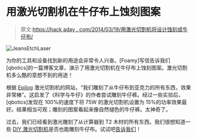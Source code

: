 # 用激光切割机在牛仔布上蚀刻图案

> 原文:[https://hack aday . com/2014/03/19/用激光切割机将设计蚀刻成牛仔布/](https://hackaday.com/2014/03/19/etching-designs-into-denim-with-a-laser-cutter/)

![JeansEtchLaser](../Images/74b6c90ae2b2242a5dcdbfe512e7669f.png)

为你的工具和设备找到新的用途会非常令人兴奋。[Foamy]写信告诉我们[qbotics]的一篇博客文章，演示了用激光切割机在牛仔布上蚀刻图案。激光切割机多么酷的意想不到的用途！

根据 [Epilog](http://www.epiloglaser.com/) 激光切割机的网站，“我们雕刻了从牛仔布到亚克力的所有东西，效果非常棒”。这启发了《科学与牛仔》的作者尝试雕刻牛仔裤。经过一些实验后，[qbotics]发现在 100%的速度下将 75W 的激光切割机设置为 15%的功率效果最好。结果相当可观；雕刻的图案看起来像自然褪色的牛仔裤。太神奇了。

过去，我们已经看到激光雕刻了从计算器到 T2 木材的所有东西。我们很想知道一些 [DIY 激光切割机](http://hackaday.com/2014/03/16/a-3-axis-paper-cutting-mini-laser/)是否也能雕刻牛仔布。试试吧[告诉我们](http://hackaday.com/contact-hack-a-day/)！